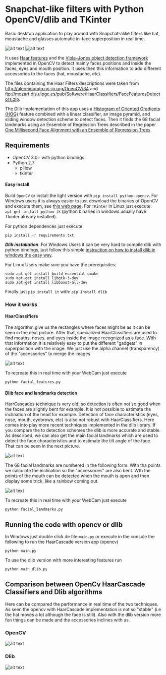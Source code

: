 # Snapchat-like filters with Python OpenCV/dlib and TKinter
Basic desktop application to play around with Snapchat-alike filters like hat, moustache and glasses automatic in-face superposition in real time.

![alt text][s1] ![alt text][s11]


It uses [Haar features](https://en.wikipedia.org/wiki/Haar-like_features) and the [Viola–Jones object detection framework
](https://en.wikipedia.org/wiki/Viola%E2%80%93Jones_object_detection_framework) implemented in OpenCV to detect mainly faces positions and inside the faces, eyes and mouth position. It uses then this information to add different accessories to the faces (hat, moustache, etc).

The files containing the Haar Filters descriptions were taken from http://alereimondo.no-ip.org/OpenCV/34 and ftp://mozart.dis.ulpgc.es/pub/Software/HaarClassifiers/FaceFeaturesDetectors.zip.

The Dlib implementation of this app uses a [Histogram of Oriented Gradients (HOG)](https://en.wikipedia.org/wiki/Histogram_of_oriented_gradients) feature combined with a linear classifier, an image pyramid, and sliding window detection scheme to detect faces. Then it finds the 68 facial landmarks using an Ensemble of Regression Trees described in the paper [One Millisecond Face Alignment with an Ensemble of Regression Trees](https://pdfs.semanticscholar.org/d78b/6a5b0dcaa81b1faea5fb0000045a62513567.pdf).


## Requirements
* OpenCV 3.0+ with python bindings
* Python 2.7
     * pillow
     * tkinter

#### Easy install
Build `OpenCV` or install the light version with `pip install python-opencv`. For Windows users it is always easier to just download the binaries of OpenCV and execute them, see [this web page](http://docs.opencv.org/trunk/d5/de5/tutorial_py_setup_in_windows.html). For `TKinter` in Linux just execute: `apt-get install python-tk` (python binaries in windows usually have Tkinter already installed).

For python dependences just execute:

```
pip install -r requirements.txt
```

***Dlib installation***: For Windows Users it can be very hard to compile dlib with python bindings, just follow this simple [instruction on how to install dlib in windows the easy way](https://github.com/charlielito/install-dlib-python-windows).

For Linux Users make sure you have the prerequisites:
```
sudo apt-get install build-essential cmake
sudo apt-get install libgtk-3-dev
sudo apt-get install libboost-all-dev
```
Finally just `pip install it` with: `pip install dlib`


### How it works
#### HaarClassifiers
The algorithm give us the rectangles where faces might be as it can be seen in the next picture. After that, specialized HaarClassifiers are used to find mouths, noses, and eyes inside the image recognized as a face. With that information it is relatively easy to put the different "gadgets" in superposition with the image. We just use the alpha channel (transparency) of the "accessories" to merge the images.

![alt text][s4]

To recreate this in real time with your WebCam just execute

```
python facial_features.py
```


#### Dlib face and landmarks detection
HarrCascades technique is very old, so detection is often not so good when the faces are slightly bent for example. It is not possible to estimate the inclination of the head for example. Detection of face characteristics (eyes, nose, mouth, eyebrows, etc) is also not robust with HaarClassifiers. Here comes into play more recent techniques implemented in the dlib library. If you compare the to detection schemes the dlib is more accurate and stable. As described, we can also get the main facial landmarks which are used to detect the face characteristics and to estimate the tilt angle of the face. That can be seen in the next picture.

![alt text][s5]

The 68 facial landmarks are numbered in the following form. With tha points we calculate the inclination so the "accessories" are also bent. Wth the points of the mouth can be detected when the mouth is open and then display some trick, like a rainbow coming out.

![alt text][s6]

To recreate this in real time with your WebCam just execute

```
python facial_landmarks.py
```

## Running the code with opencv or dlib
In Windows just double click de file `main.py` or execute in the console the following to run the HaarCascade version app (opencv)

```
python main.py
```

To use the dlib version with more interesting features run
```
python main_dlib.py
```


## Comparison between OpenCv HaarCascade Classifiers and Dlib algorithms
Here can be compared the performance in real time of the two techniques. As seen the opencv with HaarCascade  implementation is not so "stable" (i.e the hat moves a lot although the face is still). Also with the dlib version more fun things can be made and the accessories inclines with us.

### OpenCV
![alt text][s3]
### Dlib
![alt text][s2]


[s1]: https://raw.githubusercontent.com/charlielito/snapchat-filters-opencv/master/imgs/opencv.gif "S"
[s11]: https://raw.githubusercontent.com/charlielito/snapchat-filters-opencv/master/imgs/dlib.gif "S"

[s2]: https://raw.githubusercontent.com/charlielito/mydata/master/dlibvideo.gif "S"

[s3]: https://raw.githubusercontent.com/charlielito/mydata/master/opencvvideo.gif "S"

[s4]: https://raw.githubusercontent.com/charlielito/snapchat-filters-opencv/master/imgs/features.png "S"
[s5]: https://raw.githubusercontent.com/charlielito/snapchat-filters-opencv/master/imgs/landmarks.png "S"

[s6]: https://raw.githubusercontent.com/charlielito/snapchat-filters-opencv/master/imgs/facial_landmarks_68markup.jpg "S"
